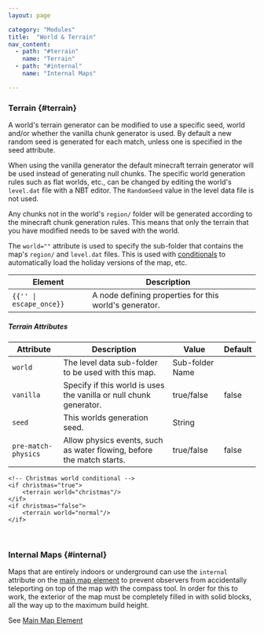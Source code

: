```yaml
---
layout: page

category: "Modules"
title:  "World & Terrain"
nav_content:
  - path: "#terrain"
    name: "Terrain"
  - path: "#internal"
    name: "Internal Maps"

---
```


### Terrain {#terrain}
A world's terrain generator can be modified to use a specific seed, world and/or whether the vanilla chunk generator is used. By default a new random seed is generated for each match, unless one is specified in the seed attribute.

When using the vanilla generator the default minecraft terrain generator will be used instead of generating null chunks.
The specific world generation rules such as flat worlds, etc., can be changed by editing the world's `level.dat` file with a NBT editor. The `RandomSeed` value in the level data file is not used.

Any chunks not in the world's `region/` folder will be generated according to the minecraft chunk generation rules. This means that only the terrain that you have modified needs to be saved with the world.


The `world=""` attribute is used to specify the sub-folder that contains the map's `region/` and `level.dat` files.
This is used with [conditionals](/modules/includes_conditionals#conditionals) to automatically load the holiday versions of the map, etc.

<div class='table-responsive'>
  <table class='table table-striped table-condensed'>
    <thead>
      <tr>
        <th>Element</th>
        <th>Description</th>
        <th></th>
      </tr>
    </thead>
    <tbody>
      <tr>
        <td>
          <span class='highlight'>
            <code>{{'<terrain/>' | escape_once}}</code>
          </span>
        </td>
        <td>
          A node defining properties for this world's generator.
        </td>
        <td></td>
      </tr>
    </tbody>
  </table>
</div>
<h5>Terrain Attributes</h5>
<div class='table-responsive'>
  <table class='table table-striped table-condensed'>
    <thead>
      <tr>
        <th>Attribute</th>
        <th>Description</th>
        <th>Value</th>
        <th>Default</th>
      </tr>
    </thead>
    <tbody>
      <tr>
        <td>
          <code>world</code>
        </td>
        <td>
          The level data sub-folder to be used with this map.
        </td>
        <td>
          <span class='label label-primary'>Sub-folder Name</span>
        </td>
        <td></td>
      </tr>
      <tr>
        <td>
          <code>vanilla</code>
        </td>
        <td>
          Specify if this world is uses the vanilla or null chunk generator.
        </td>
        <td>
          <span class='label label-primary'>true/false</span>
        </td>
        <td>false</td>
      </tr>
      <tr>
        <td>
          <code>seed</code>
        </td>
        <td>
          This worlds generation seed.
        </td>
        <td>
          <span class='label label-primary'>String</span>
        </td>
        <td></td>
      </tr>
      <tr>
        <td>
          <code>pre-match-physics</code>
        </td>
        <td>
          Allow physics events, such as water flowing, before the match starts.
        </td>
        <td>
          <span class='label label-primary'>true/false</span>
        </td>
        <td>false</td>
      </tr>
    </tbody>
  </table>
</div>
    <terrain vanilla="true" seed="qwerty"/>

    <!-- Christmas world conditional -->
    <if christmas="true">
        <terrain world="christmas"/>
    </if>
    <if christmas="false">
        <terrain world="normal"/>
    </if>

<br/>

### Internal Maps {#internal}
Maps that are entirely indoors or underground can use the `internal` attribute on the [main map element](/modules/main)
to prevent observers from accidentally teleporting on top of the map with the compass tool.
In order for this to work, the exterior of the map must be completely filled in with solid blocks,
all the way up to the maximum build height.

See [Main Map Element](/modules/main)
